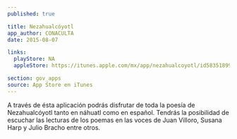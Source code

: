 ```yaml
---
published: true

title: Nezahualcóyotl
app_author: CONACULTA
date: 2015-08-07

links:
  playStore: NA
  appleStore: https://itunes.apple.com/mx/app/nezahualcoyotl/id583518997?l=en

section: gov_apps
source: App Store en iTunes
---
```

A través de ésta aplicación podrás disfrutar de toda la poesía de Nezahualcóyotl tanto en náhuatl como en español. Tendrás la posibilidad de escuchar las lecturas de los poemas en las voces de Juan Villoro, Susana Harp y Julio Bracho entre otros.
